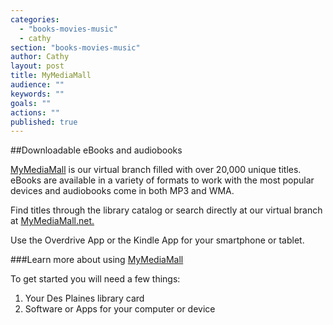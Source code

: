 ```yaml
---
categories: 
  - "books-movies-music"
  - cathy
section: "books-movies-music"
author: Cathy
layout: post
title: MyMediaMall
audience: ""
keywords: ""
goals: ""
actions: ""
published: true
---
```


##Downloadable eBooks and audiobooks

[MyMediaMall](mymediamall.net) is our virtual branch filled with over 20,000 unique titles. eBooks are available in a variety of formats to work with the most popular devices and audiobooks come in both MP3 and WMA. 

Find titles through the library catalog or search directly at our virtual branch at 
[MyMediaMall.net.](mymediamall.net)

Use the Overdrive App or the Kindle App for your smartphone or tablet. 

###Learn more about using [MyMediaMall](mymediamall.net)

To get started you will need a few things:
1. Your Des Plaines library card
2. Software or Apps for your computer or device




